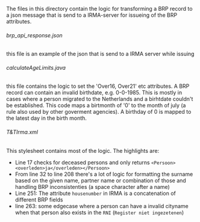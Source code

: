 The files in this directory contain the logic for transforming a BRP record to a json message that is send to a IRMA-server for issueing of the BRP attributes.

###### brp_api_response.json
this file is an example of the json that is send to a IRMA server while issuing

###### calculateAgeLimits.java
this file contains the logic to set the 'Over16, Over21' etc attributes.
A BRP record can contain an invalid birthdate, e.g. 0-0-1985. This is mostly in cases where a person migrated to the Netherlands and a birhtdate couldn't be established.
This code maps a birtmonth of '0' to the month of july (a rule also used by other goverment agencies). A birthday of 0 is mapped to the latest day in the birth month.

###### T&TIrma.xml
This stylesheet contains most of the logic. The highlights are:
- Line 17 checks for deceased persons and only returns `<Persoon><overleden>ja</overleden></Persoon>`
- From line 32 to line 208 there's a lot of logic for formatting the surname based on the given name, partner name or combination of those and handling BRP inconsistenties (a space character after a name)
- Line 251: The attribute `housenumber` in IRMA is a concatenation of different BRP fields
- line 263: some edgecase where a person can have a invalid cityname when that person also exists in the `RNI` (`Register niet ingezetenen`)
